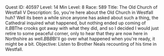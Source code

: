 Quest ID: 40597
Level: 14
Min Level: 8
Race: 589
Title: The Old Church of Westfall V
Description: So, you're here about the Old Church in Westfall huh? Well its been a while since anyone has asked about such a thing, the Cathedral inquired what happened, but nothing ended up coming of it.$B$BThe crooks got away with what they did, and so I decided I would just retire to some peaceful corner, only to hear that they are now here in Northshire as well.$B$B<Brother Neals lets out a soft sigh.>$B$BI'll go over what happened when you're ready, it might be a bit.
Objective: Listen to Brother Neals recounting of his time in Westfall.
